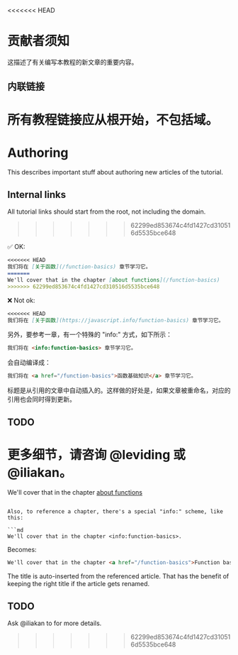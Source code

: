 
<<<<<<< HEAD
# 贡献者须知

这描述了有关编写本教程的新文章的重要内容。

## 内联链接

所有教程链接应从根开始，不包括域。
=======
# Authoring

This describes important stuff about authoring new articles of the tutorial.

## Internal links

All tutorial links should start from the root, not including the domain.
>>>>>>> 62299ed853674c4fd1427cd310516d5535bce648

✅ OK:

```md
<<<<<<< HEAD
我们将在 [关于函数](/function-basics) 章节学习它。
=======
We'll cover that in the chapter [about functions](/function-basics)
>>>>>>> 62299ed853674c4fd1427cd310516d5535bce648
```

❌ Not ok:

```md
<<<<<<< HEAD
我们将在 [关于函数](https://javascript.info/function-basics) 章节学习它。
```

另外，要参考一章，有一个特殊的 "info:" 方式，如下所示：

```md
我们将在 <info:function-basics> 章节学习它。
```

会自动编译成：

```html
我们将在 <a href="/function-basics">函数基础知识</a> 章节学习它。
```

标题是从引用的文章中自动插入的。这样做的好处是，如果文章被重命名，对应的引用也会同时得到更新。

## TODO

更多细节，请咨询 @leviding 或 @iliakan。
=======
We'll cover that in the chapter [about functions](https://javascript.info/function-basics)
```

Also, to reference a chapter, there's a special "info:" scheme, like this:

```md
We'll cover that in the chapter <info:function-basics>.
```

Becomes:
```html
We'll cover that in the chapter <a href="/function-basics">Function basics</a>.
```

The title is auto-inserted from the referenced article. That has the benefit of keeping the right title if the article gets renamed.

## TODO

Ask @iliakan to for more details.
>>>>>>> 62299ed853674c4fd1427cd310516d5535bce648

